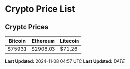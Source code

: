# Crypto Price List

## Crypto Prices
| Bitcoin | Ethereum | Litecoin |
| ------- | -------- | -------- |
| $75931 | $2908.03 | $71.26 |
**Last Updated:** 2024-11-08 04:57 UTC
**Last Updated:** $DATE$
